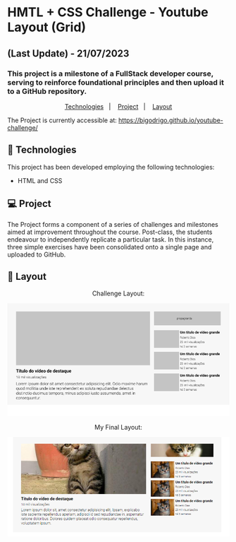 # HMTL + CSS Challenge - Youtube Layout (Grid)
## (Last Update) - 21/07/2023
### This project is a milestone of a FullStack developer course, serving to reinforce foundational principles and then upload it to a GitHub repository.

<p align="center">
  <a href="#-technologies">Technologies</a>&nbsp;&nbsp;&nbsp;|&nbsp;&nbsp;&nbsp;
  <a href="#-project">Project</a>&nbsp;&nbsp;&nbsp;|&nbsp;&nbsp;&nbsp;
  <a href="#-layout">Layout</a>
</p>

The Project is currently accessible at:
https://bigodrigo.github.io/youtube-challenge/

## 🚀 Technologies

This project has been developed employing the following technologies:

- HTML and CSS

## 💻 Project

The Project forms a component of a series of challenges and milestones aimed at improvement throughout the course. Post-class, the students endeavour to independently replicate a particular task. In this instance, three simple exercises have been consolidated onto a single page and uploaded to GitHub.

## 🔖 Layout

<div align="center">
    <p>Challenge Layout:</p>
    <img src="./design/layout.png">
</div>

<div align="center">
    <p>My Final Layout:</p>
    <img src="./design/result.png">
</div>
